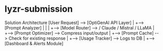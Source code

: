 # lyzr-submission
Solution Architecture
[User Request] --> [OptiGenAI API Layer]
|
+--> [Prompt Analyzer]
| |
| +--> [Model Router] --> / Claude / Mistral / LLaMA
|
+--> [Prompt Optimizer] --> Compress input/output
|
+--> [Prompt Cache] --> Check for existing response
|
+--> [Usage Tracker] --> Logs to DB
|
+--> [Dashboard & Alerts Module]
